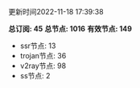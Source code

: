 更新时间2022-11-18 17:39:38

**总订阅: 45**
**总节点: 1016**
**有效节点: 149**
- ssr节点: 13
- trojan节点: 36
- v2ray节点: 98
- ss节点: 2
